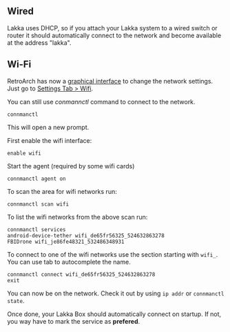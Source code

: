## Wired

Lakka uses DHCP, so if you attach your Lakka system to a wired switch or router it should automatically connect to the network and become available at the address "lakka".

## Wi-Fi

RetroArch has now a [graphical interface](https://youtu.be/4Wr0jXKM3EY?t=4) to change the network settings. Just go to [Settings Tab > Wifi](https://www.lakka.tv/articles/2016/10/06/major-release-brings-wifi-and-simplified-interface/#wi-fi-configuration-interface).

You can still use  *conmannctl* command to connect to the network.

    connmanctl

This will open a new prompt.

First enable the wifi interface:

    enable wifi

Start the agent (required by some wifi cards)

    connmanctl agent on

To scan the area for wifi networks run:

    connmanctl scan wifi

To list the wifi networks from the above scan run:

    connmanctl services
    android-device-tether wifi_de65fr56325_524632863278
    FBIDrone wifi_je86fe48321_532486348931

To connect to one of the wifi networks use the section starting with `wifi_`. You can use tab to autocomplete the name.

    connmanctl connect wifi_de65fr56325_524632863278
    exit

You can now be on the network. Check it out by using `ip addr` or `connmanctl state`.

Once done, your Lakka Box should automatically connect on startup. If not, you way have to mark the service as **prefered**.
